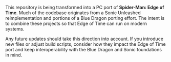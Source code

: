 This repository is being transformed into a PC port of **Spider-Man: Edge of Time**. Much of the codebase originates from a Sonic Unleashed reimplementation and portions of a Blue Dragon porting effort. The intent is to combine these projects so that Edge of Time can run on modern systems.

Any future updates should take this direction into account. If you introduce new files or adjust build scripts, consider how they impact the Edge of Time port and keep interoperability with the Blue Dragon and Sonic foundations in mind.
